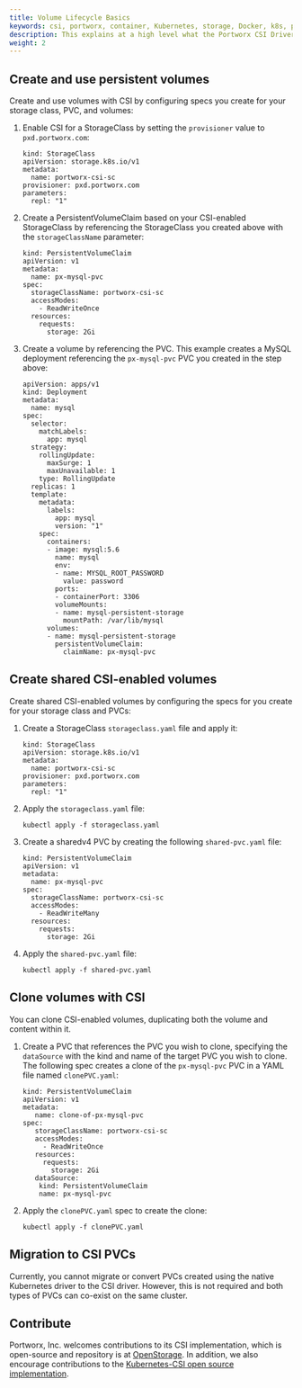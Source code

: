 ```yaml
---
title: Volume Lifecycle Basics
keywords: csi, portworx, container, Kubernetes, storage, Docker, k8s, pv, persistent disk
description: This explains at a high level what the Portworx CSI Driver as compared to the Portworx in-tree plugin
weight: 2
---
```


## Create and use persistent volumes

Create and use volumes with CSI by configuring specs you create for your storage class, PVC, and volumes:

1. Enable CSI for a StorageClass by setting the `provisioner` value to `pxd.portworx.com`:

    ```text
    kind: StorageClass
    apiVersion: storage.k8s.io/v1
    metadata:
      name: portworx-csi-sc
    provisioner: pxd.portworx.com
    parameters:
      repl: "1"
    ```

2. Create a PersistentVolumeClaim based on your CSI-enabled StorageClass by referencing the StorageClass you created above with the `storageClassName` parameter:

    ```text
    kind: PersistentVolumeClaim
    apiVersion: v1
    metadata:
      name: px-mysql-pvc
    spec:
      storageClassName: portworx-csi-sc
      accessModes:
        - ReadWriteOnce
      resources:
        requests:
          storage: 2Gi
    ```

3. Create a volume by referencing the PVC. This example creates a MySQL deployment referencing the `px-mysql-pvc` PVC you created in the step above:

    ```text
    apiVersion: apps/v1
    kind: Deployment
    metadata:
      name: mysql
    spec:
      selector:
        matchLabels:
          app: mysql
      strategy:
        rollingUpdate:
          maxSurge: 1
          maxUnavailable: 1
        type: RollingUpdate
      replicas: 1
      template:
        metadata:
          labels:
            app: mysql
            version: "1"
        spec:
          containers:
          - image: mysql:5.6
            name: mysql
            env:
            - name: MYSQL_ROOT_PASSWORD
              value: password
            ports:
            - containerPort: 3306
            volumeMounts:
            - name: mysql-persistent-storage
              mountPath: /var/lib/mysql
          volumes:
          - name: mysql-persistent-storage
            persistentVolumeClaim:
              claimName: px-mysql-pvc
    ```

## Create shared CSI-enabled volumes

Create shared CSI-enabled volumes by configuring the specs for you create for your storage class and PVCs:

1. Create a StorageClass `storageclass.yaml` file and apply it:

    ```text
    kind: StorageClass
    apiVersion: storage.k8s.io/v1
    metadata:
      name: portworx-csi-sc
    provisioner: pxd.portworx.com
    parameters:
      repl: "1"
    ```

2. Apply the `storageclass.yaml` file:

    ```text
    kubectl apply -f storageclass.yaml
    ```

3. Create a sharedv4 PVC by creating the following `shared-pvc.yaml` file:

    ```text
    kind: PersistentVolumeClaim
    apiVersion: v1
    metadata:
      name: px-mysql-pvc
    spec:
      storageClassName: portworx-csi-sc
      accessModes:
        - ReadWriteMany
      resources:
        requests:
          storage: 2Gi
    ```

4. Apply the `shared-pvc.yaml` file:

    ```text
    kubectl apply -f shared-pvc.yaml
    ```

## Clone volumes with CSI

You can clone CSI-enabled volumes, duplicating both the volume and content within it.

1. Create a PVC that references the PVC you wish to clone, specifying the `dataSource` with the kind and name of the target PVC you wish to clone. The following spec creates a clone of the `px-mysql-pvc` PVC in a YAML file named `clonePVC.yaml`:

      ```text
      kind: PersistentVolumeClaim
      apiVersion: v1
      metadata:
         name: clone-of-px-mysql-pvc
      spec:
         storageClassName: portworx-csi-sc
         accessModes:
           - ReadWriteOnce
         resources:
           requests:
             storage: 2Gi
         dataSource:
          kind: PersistentVolumeClaim
          name: px-mysql-pvc
      ```

2. Apply the `clonePVC.yaml` spec to create the clone:

      ```text
      kubectl apply -f clonePVC.yaml
      ```

## Migration to CSI PVCs

Currently, you cannot migrate or convert PVCs created using the native Kubernetes driver to the CSI driver. However, this is not required and both types of PVCs can co-exist on the same cluster.


## Contribute

Portworx, Inc. welcomes contributions to its CSI implementation, which is open-source and repository is at [OpenStorage](https://github.com/libopenstorage/openstorage). In addition, we also encourage contributions to the [Kubernetes-CSI open source implementation](https://github.com/kubernetes-csi).
